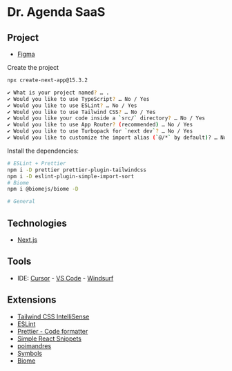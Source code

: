 # Dr. Agenda SaaS

## Project

- [Figma](https://www.figma.com/design/eVnp1AIXMni6ZGqe94blIp/dr.agenda?node-id=356-126&p=f&t=uiUSFSTIvjU6vNuc-0)

Create the project

```sh
npx create-next-app@15.3.2
```

```sh
✔ What is your project named? … .
✔ Would you like to use TypeScript? … No / Yes
✔ Would you like to use ESLint? … No / Yes
✔ Would you like to use Tailwind CSS? … No / Yes
✔ Would you like your code inside a `src/` directory? … No / Yes
✔ Would you like to use App Router? (recommended) … No / Yes
✔ Would you like to use Turbopack for `next dev`? … No / Yes
✔ Would you like to customize the import alias (`@/*` by default)? … No / Yes
```

Install the dependencies:

```sh
# ESLint + Prettier
npm i -D prettier prettier-plugin-tailwindcss
npm i -D eslint-plugin-simple-import-sort
# Biome
npm i @biomejs/biome -D

# General

```

## Technologies

- [Next.js](https://nextjs.org)

## Tools

- IDE: [Cursor](https://www.cursor.com/) - [VS Code](https://code.visualstudio.com) - [Windsurf](https://windsurf.com/editor)

## Extensions

- [Tailwind CSS IntelliSense](https://marketplace.cursorapi.com/items?itemName=bradlc.vscode-tailwindcss)
- [ESLint](https://marketplace.cursorapi.com/items?itemName=dbaeumer.vscode-eslint)
- [Prettier - Code formatter](https://marketplace.cursorapi.com/items?itemName=esbenp.prettier-vscode)
- [Simple React Snippets](https://marketplace.cursorapi.com/items?itemName=burkeholland.simple-react-snippets)
- [poimandres](https://marketplace.cursorapi.com/items?itemName=pmndrs.pmndrs)
- [Symbols](https://marketplace.cursorapi.com/items?itemName=miguelsolorio.symbols)
- [Biome](https://marketplace.cursorapi.com/items?itemName=biomejs.biome)
